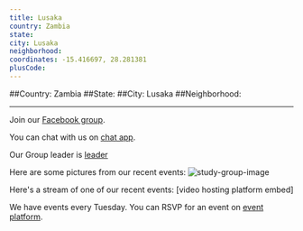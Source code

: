 ```yaml
---
title: Lusaka
country: Zambia
state: 
city: Lusaka
neighborhood: 
coordinates: -15.416697, 28.281381
plusCode:
---
```


##Country: Zambia
##State: 
##City: Lusaka
##Neighborhood: 
*****
Join our [Facebook group](https://www.facebook.com/groups/free.code.camp.lusaka).

You can chat with us on [chat app]().

Our Group leader is [leader]()

Here are some pictures from our recent events:
![study-group-image]()

Here's a stream of one of our recent events:
[video hosting platform embed]

We have events every Tuesday. You can RSVP for an event on [event platform]().

